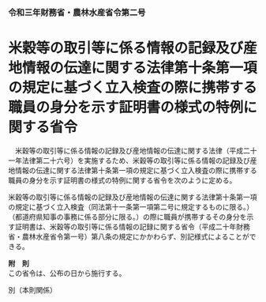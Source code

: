### 令和三年財務省・農林水産省令第二号  
# 米穀等の取引等に係る情報の記録及び産地情報の伝達に関する法律第十条第一項の規定に基づく立入検査の際に携帯する職員の身分を示す証明書の様式の特例に関する省令  
　米穀等の取引等に係る情報の記録及び産地情報の伝達に関する法律（平成二十一年法律第二十六号）を実施するため、米穀等の取引等に係る情報の記録及び産地情報の伝達に関する法律第十条第一項の規定に基づく立入検査の際に携帯する職員の身分を示す証明書の様式の特例に関する省令を次のように定める。  
  
米穀等の取引等に係る情報の記録及び産地情報の伝達に関する法律第十条第一項の規定に基づく立入検査（同法第十一条第一項第二号に規定するものに限る。）（都道府県知事の事務に係る部分に限る。）の際に職員が携帯するその身分を示す証明書は、米穀等の取引等に係る情報の記録に関する省令（平成二十年財務省・農林水産省令第一号）第八条の規定にかかわらず、別記様式によることができる。  
  
**附　則**  
この省令は、公布の日から施行する。  
  
別（本則関係）  

          
        